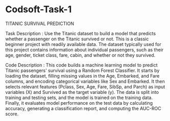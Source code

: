# Codsoft-Task-1
TITANIC SURVIVAL PREDICTION

Task Description :
Use the Titanic dataset to build a model that predicts whether a passenger on the Titanic survived or not. This is a classic beginner project with readily available data.
The dataset typically used for this project contains information about individual passengers, such as their age, gender, ticket class, fare, cabin, and whether or not they survived.

Code Description :
This code builds a machine learning model to predict Titanic passengers' survival using a Random Forest Classifier. It starts by loading the dataset, filling missing values in the Age, Embarked, and Fare columns, and encoding categorical variables like Sex and Embarked. It then selects relevant features (Pclass, Sex, Age, Fare, SibSp, and Parch) as input variables (X) and Survived as the target variable (y). The data is split into training and testing sets, and the model is trained on the training data. Finally, it evaluates model performance on the test data by calculating accuracy, generating a classification report, and computing the AUC-ROC score.
